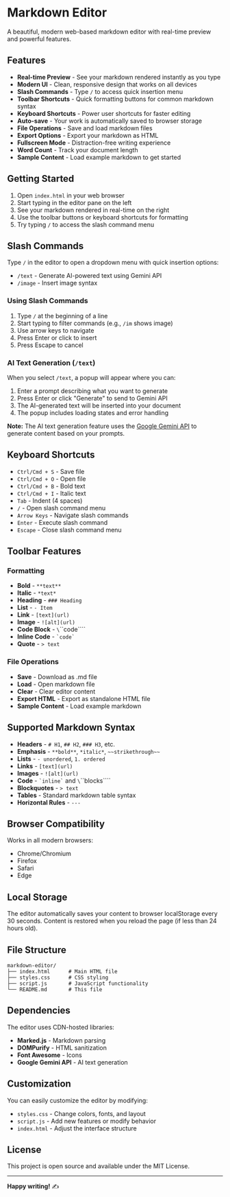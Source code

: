 # Markdown Editor

A beautiful, modern web-based markdown editor with real-time preview and powerful features.

## Features

- **Real-time Preview** - See your markdown rendered instantly as you type
- **Modern UI** - Clean, responsive design that works on all devices
- **Slash Commands** - Type `/` to access quick insertion menu
- **Toolbar Shortcuts** - Quick formatting buttons for common markdown syntax
- **Keyboard Shortcuts** - Power user shortcuts for faster editing
- **Auto-save** - Your work is automatically saved to browser storage
- **File Operations** - Save and load markdown files
- **Export Options** - Export your markdown as HTML
- **Fullscreen Mode** - Distraction-free writing experience
- **Word Count** - Track your document length
- **Sample Content** - Load example markdown to get started

## Getting Started

1. Open `index.html` in your web browser
2. Start typing in the editor pane on the left
3. See your markdown rendered in real-time on the right
4. Use the toolbar buttons or keyboard shortcuts for formatting
5. Try typing `/` to access the slash command menu

## Slash Commands

Type `/` in the editor to open a dropdown menu with quick insertion options:

- `/text` - Generate AI-powered text using Gemini API
- `/image` - Insert image syntax

### Using Slash Commands

1. Type `/` at the beginning of a line
2. Start typing to filter commands (e.g., `/im` shows image)
3. Use arrow keys to navigate
4. Press Enter or click to insert
5. Press Escape to cancel

### AI Text Generation (`/text`)

When you select `/text`, a popup will appear where you can:

1. Enter a prompt describing what you want to generate
2. Press Enter or click "Generate" to send to Gemini API
3. The AI-generated text will be inserted into your document
4. The popup includes loading states and error handling

**Note:** The AI text generation feature uses the [Google Gemini API](https://ai.google.dev/api?lang=node) to generate content based on your prompts.

## Keyboard Shortcuts

- `Ctrl/Cmd + S` - Save file
- `Ctrl/Cmd + O` - Open file
- `Ctrl/Cmd + B` - Bold text
- `Ctrl/Cmd + I` - Italic text
- `Tab` - Indent (4 spaces)
- `/` - Open slash command menu
- `Arrow Keys` - Navigate slash commands
- `Enter` - Execute slash command
- `Escape` - Close slash command menu

## Toolbar Features

### Formatting

- **Bold** - `**text**`
- **Italic** - `*text*`
- **Heading** - `### Heading`
- **List** - `- Item`
- **Link** - `[text](url)`
- **Image** - `![alt](url)`
- **Code Block** - `\`\`\`code\`\`\``
- **Inline Code** - `` `code` ``
- **Quote** - `> text`

### File Operations

- **Save** - Download as .md file
- **Load** - Open markdown file
- **Clear** - Clear editor content
- **Export HTML** - Export as standalone HTML file
- **Sample Content** - Load example markdown

## Supported Markdown Syntax

- **Headers** - `# H1`, `## H2`, `### H3`, etc.
- **Emphasis** - `**bold**`, `*italic*`, `~~strikethrough~~`
- **Lists** - `- unordered`, `1. ordered`
- **Links** - `[text](url)`
- **Images** - `![alt](url)`
- **Code** - `` `inline` `` and `\`\`\`blocks\`\`\``
- **Blockquotes** - `> text`
- **Tables** - Standard markdown table syntax
- **Horizontal Rules** - `---`

## Browser Compatibility

Works in all modern browsers:

- Chrome/Chromium
- Firefox
- Safari
- Edge

## Local Storage

The editor automatically saves your content to browser localStorage every 30 seconds. Content is restored when you reload the page (if less than 24 hours old).

## File Structure

```
markdown-editor/
├── index.html      # Main HTML file
├── styles.css      # CSS styling
├── script.js       # JavaScript functionality
└── README.md       # This file
```

## Dependencies

The editor uses CDN-hosted libraries:

- **Marked.js** - Markdown parsing
- **DOMPurify** - HTML sanitization
- **Font Awesome** - Icons
- **Google Gemini API** - AI text generation

## Customization

You can easily customize the editor by modifying:

- `styles.css` - Change colors, fonts, and layout
- `script.js` - Add new features or modify behavior
- `index.html` - Adjust the interface structure

## License

This project is open source and available under the MIT License.

---

**Happy writing!** ✍️
